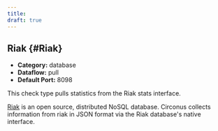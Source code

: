 ```yaml
---
title:
draft: true
---
```


## Riak {#Riak}
 * **Category:** database
 * **Dataflow:** pull
 * **Default Port:** 8098

This check type pulls statistics from the Riak stats interface.

[Riak](http://basho.com/riak/) is an open source, distributed NoSQL database. Circonus collects information from riak in JSON format via the Riak database's native interface.
